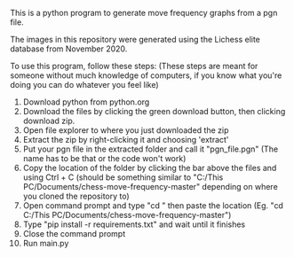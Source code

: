 This is a python program to generate move frequency graphs from a pgn file.

The images in this repository were generated using the Lichess elite database from November 2020.

To use this program, follow these steps:
(These steps are meant for someone without much knowledge of computers, if you know what you're doing
you can do whatever you feel like)

1. Download python from python.org
2. Download the files by clicking the green download button, then clicking download zip.
3. Open file explorer to where you just downloaded the zip
4. Extract the zip by right-clicking it and choosing 'extract'
5. Put your pgn file in the extracted folder and call it "pgn_file.pgn" (The name has to be that or the code won't work)
6. Copy the location of the folder by clicking the bar above the files and using Ctrl + C
(should be something similar to "C:/This PC/Documents/chess-move-frequency-master" depending on where you cloned the repository to)
7. Open command prompt and type "cd " then paste the location (Eg. "cd C:/This PC/Documents/chess-move-frequency-master")
8. Type "pip install -r requirements.txt" and wait until it finishes
9. Close the command prompt
10. Run main.py
